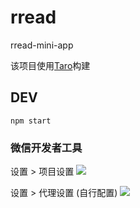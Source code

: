 # rread
rread-mini-app

该项目使用[Taro](https://taro.aotu.io/)构建

## DEV

```
npm start
```

### 微信开发者工具

设置 > 项目设置
![](http://ww1.sinaimg.cn/large/6aacac8fgy1fy2nn6c88vj20jn0joq4o.jpg)

设置 > 代理设置 (自行配置)
![](http://ww1.sinaimg.cn/large/6aacac8fgy1fy2nms11mgj20uo0qcgr7.jpg)
